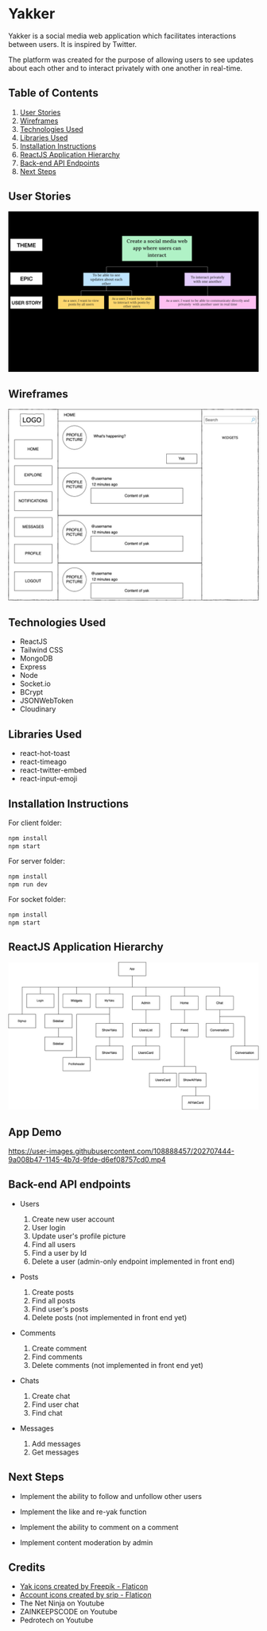 # Yakker

Yakker is a social media web application which facilitates interactions between users. It is inspired by Twitter.

The platform was created for the purpose of allowing users to see updates about each other and to interact privately with one another in real-time. 

## Table of Contents

1. [User Stories](#user-stories)
2. [Wireframes](#wireframes)
3. [Technologies Used](#technologies-used)
4. [Libraries Used](#libraries-used)
5. [Installation Instructions](#installation-instructions)
6. [ReactJS Application Hierarchy](#reactjs-application-hierarchy)
7. [Back-end API Endpoints](#backend-api)
8. [Next Steps](#next-steps)

## User Stories

![User Stories](github-readme-images/User-stories.png)

## Wireframes

![Wireframe](github-readme-images/Wireframe.jpg)

## Technologies Used

- ReactJS
- Tailwind CSS
- MongoDB
- Express
- Node
- Socket.io
- BCrypt
- JSONWebToken
- Cloudinary

## Libraries Used

- react-hot-toast
- react-timeago
- react-twitter-embed
- react-input-emoji

## Installation Instructions

For client folder:

```
npm install
npm start
```

For server folder:

```
npm install
npm run dev
```

For socket folder:

```
npm install
npm start
```

## ReactJS Application Hierarchy

![ReactJS App Hierarchy](github-readme-images/app-hierarchy.jpg)

## App Demo
https://user-images.githubusercontent.com/108888457/202707444-9a008b47-1145-4b7d-9fde-d6ef08757cd0.mp4


## Back-end API endpoints

- Users

  1. Create new user account
  2. User login
  3. Update user's profile picture
  4. Find all users
  5. Find a user by Id
  6. Delete a user (admin-only endpoint implemented in front end)

- Posts

  1. Create posts
  2. Find all posts
  3. Find user's posts
  4. Delete posts (not implemented in front end yet)

- Comments

  1. Create comment
  2. Find comments
  3. Delete comments (not implemented in front end yet)

- Chats

  1. Create chat
  2. Find user chat
  3. Find chat

- Messages
  1. Add messages
  2. Get messages

## Next Steps

- Implement the ability to follow and unfollow other users

- Implement the like and re-yak function

- Implement the ability to comment on a comment

- Implement content moderation by admin

## Credits

- <a href="https://www.flaticon.com/free-icons/yak" title="yak icons">Yak icons created by Freepik - Flaticon</a>
- <a href="https://www.flaticon.com/free-icons/account" title="account icons">Account icons created by srip - Flaticon</a>
- The Net Ninja on Youtube
- ZAINKEEPSCODE on Youtube
- Pedrotech on Youtube
